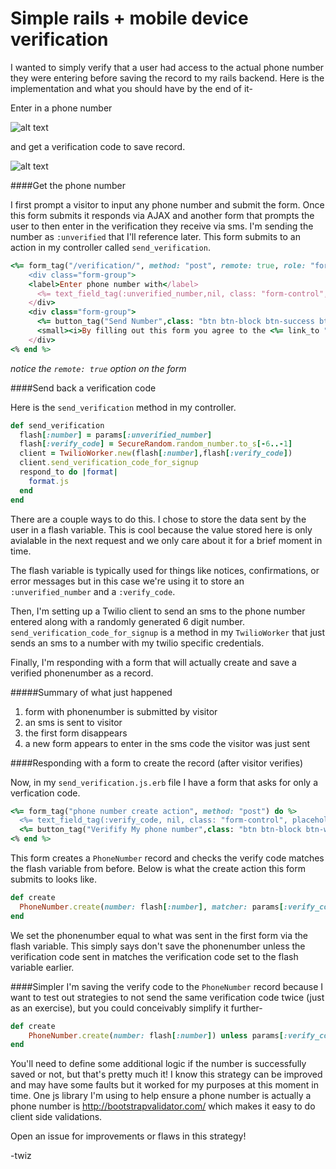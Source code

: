 Simple rails + mobile device verification
======================

I wanted to simply verify that a user had access to the actual phone number they were entering before saving the record to my rails backend. Here is the implementation and what you should have by the end of it-

Enter in a phone number

![alt text](http://fat.gfycat.com/LegitimateEvenFoal.gif "enter number")

and get a verification code to save record.

![alt text](http://fat.gfycat.com/ReflectingTheseAfricanparadiseflycatcher.gif "enter number")

####Get the phone number

I first prompt a visitor to input any phone number and submit the form. Once this form submits it responds via AJAX and another form that prompts the user to then enter in the verification they receive via sms. I'm sending the number as `:unverified` that I'll reference later. This form submits to an action in my controller called `send_verification`.

```ruby
<%= form_tag("/verification/", method: "post", remote: true, role: "form", id: "phonenumberForm") do %>
	<div class="form-group">
	<label>Enter phone number with</label>
	  <%= text_field_tag(:unverified_number,nil, class: "form-control", placeholder: "ex: +14151234567", data: {"bv-phone-message" => true} )%>
	</div>
	<div class="form-group">
	  <%= button_tag("Send Number",class: "btn btn-block btn-success btn-lg") %>
	  <small><i>By filling out this form you agree to the <%= link_to "terms", terms_path %></i></small>
	</div> 
<% end %> 
```

_notice the `remote: true` option on the form_

####Send back a verification code

Here is the `send_verification` method in my controller. 

```ruby
def send_verification
  flash[:number] = params[:unverified_number]
  flash[:verify_code] = SecureRandom.random_number.to_s[-6..-1]
  client = TwilioWorker.new(flash[:number],flash[:verify_code])
  client.send_verification_code_for_signup    
  respond_to do |format|
    format.js
  end
end
```

There are a couple ways to do this. I chose to store the data sent by the user in a flash variable. This is cool because the value stored here is only avialable in the next request and we only care about it for a brief moment in time.

The flash variable is typically used for things like notices, confirmations, or error messages but in this case we're using it to store an `:unverified_number` and a `:verify_code`.

Then, I'm setting up a Twilio client to send an sms to the phone number entered along with a randomly generated 6 digit number. `send_verification_code_for_signup` is a method in my `TwilioWorker` that just sends an sms to a number with my twilio specific credentials. 

Finally, I'm responding with a form that will actually create and save a verified phonenumber as a record. 


#####Summary of what just happened
1. form with phonenumber is submitted by visitor
2. an sms is sent to visitor
3. the first form disappears
4. a new form appears to enter in the sms code the visitor was just sent

####Responding with a form to create the record (after visitor verifies)

Now, in my `send_verification.js.erb` file I have a form that asks for only a verfication code. 

```ruby
<%= form_tag("phone number create action", method: "post") do %>
  <%= text_field_tag(:verify_code, nil, class: "form-control", placeholder: "ex: 85666")%>
  <%= button_tag("Verifify My phone number",class: "btn btn-block btn-warning btn-lg") %>
<% end %>
```

This form creates a `PhoneNumber` record and checks the verify code matches the flash variable from before. Below is what the create action this form submits to looks like. 
 

```ruby
def create
  PhoneNumber.create(number: flash[:number], matcher: params[:verify_code]) unless params[:verify_code] != flash[:verify_code]    
end
```
We set the phonenumber equal to what was sent in the first form via the flash variable. This simply says don't save the phonenumber unless the verification code sent in matches the verification code set to the flash variable earlier.

####Simpler
I'm saving the verify code to the `PhoneNumber` record because I want to test out strategies to not send the same verification code twice (just as an exercise), but you could conceivably simplify it further- 

```ruby
def create
	PhoneNumber.create(number: flash[:number]) unless params[:verify_code] != flash[:verify_code]    
end
```

You'll need to define some additional logic if the number is successfully saved or not, but that's pretty much it! I know this strategy can be improved and may have some faults but it worked for my purposes at this moment in time. One js library I'm using to help ensure a phone number is actually a phone number is http://bootstrapvalidator.com/ which makes it easy to do client side validations. 

Open an issue for improvements or flaws in this strategy!

-twiz
